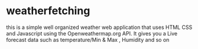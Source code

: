# weatherfetching
this is a simple well organized weather web application that uses HTML CSS and Javascript using the Openweathermap.org API.
It gives you a Live forecast data such as temperature/Min & Max , Humidity and so on

